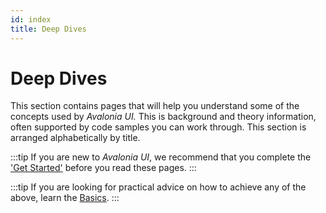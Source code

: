 ```yaml
---
id: index
title: Deep Dives
---
```


# Deep Dives

This section contains pages that will help you understand some of the concepts used by _Avalonia UI._ This is background and theory information, often supported by code samples you can work through. This section is arranged alphabetically by title.&#x20;

:::tip
If you are new to _Avalonia UI_, we recommend that you complete the ['Get Started'](../get-started) before you read these pages.
:::

:::tip
If you are looking for practical advice on how to achieve any of the above, learn the [Basics](../basics/).
:::
